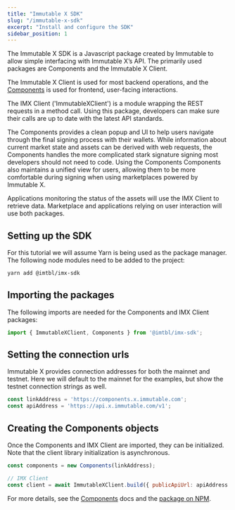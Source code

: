 ```yaml
---
title: "Immutable X SDK"
slug: "/immutable-x-sdk"
excerpt: "Install and configure the SDK"
sidebar_position: 1
---
```

The Immutable X SDK is a Javascript package created by Immutable to allow simple interfacing with Immutable X’s API. The primarily used packages are Components and the Immutable X Client.

The Immutable X Client is used for most backend operations, and the [Components](doc:components) is used for frontend, user-facing interactions.

The IMX Client ('ImmutableXClient') is a module wrapping the REST requests in a method call. Using this package, developers can make sure their calls are up to date with the latest API standards.

The Components provides a clean popup and UI to help users navigate through the final signing process with their wallets. While information about current market state and assets can be derived with web requests, the Components handles the more complicated stark signature signing most developers should not need to code. Using the Components Components also maintains a unified view for users, allowing them to be more comfortable during signing when using marketplaces powered by Immutable X.

Applications monitoring the status of the assets will use the IMX Client to retrieve data. Marketplace and applications relying on user interaction will use both packages.

## Setting up the SDK
For this tutorial we will assume Yarn is being used as the package manager. The following node modules need to be added to the project:
```bash
yarn add @imtbl/imx-sdk
```
## Importing the packages
The following imports are needed for the Components and IMX Client packages:
```javascript
import { ImmutableXClient, Components } from '@imtbl/imx-sdk';
```

## Setting the connection urls
Immutable X provides connection addresses for both the mainnet and testnet.
Here we will default to the mainnet for the examples, but show the testnet connection strings as well.
```javascript
const linkAddress = 'https://components.x.immutable.com';
const apiAddress = 'https://api.x.immutable.com/v1';

```
## Creating the Components objects
Once the Components and IMX Client are imported, they can be initialized. Note that the client library initialization is asynchronous.
```javascript
const components = new Components(linkAddress);

// IMX Client
const client = await ImmutableXClient.build({ publicApiUrl: apiAddress });
```
For more details, see the [Components](doc:components) docs and the [package on NPM](https://www.npmjs.com/package/@imtbl/imx-sdk).